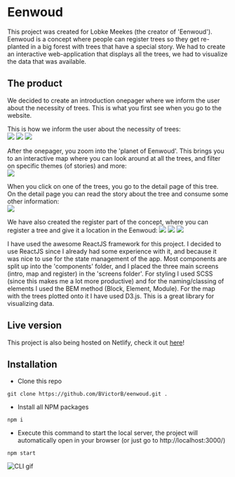 # Eenwoud

This project was created for Lobke Meekes (the creator of 'Eenwoud'). Eenwoud is a concept where people can register trees so they get re-planted in a big forest with trees that have a special story.
We had to create an interactive web-application that displays all the trees, we had to visualize the data that was available.

## The product

We decided to create an introduction onepager where we inform the user about the necessity of trees. This is what you first see when you go to the website.

This is how we inform the user about the necessity of trees:  
![](https://user-images.githubusercontent.com/10921830/105205069-1e0d6f00-5b45-11eb-939c-9089abb3f406.png)
![](https://user-images.githubusercontent.com/10921830/105205216-485f2c80-5b45-11eb-9af7-d8c96f032a7e.png)
![](https://user-images.githubusercontent.com/10921830/105205236-4e550d80-5b45-11eb-9301-21b19ae797a2.png)

After the onepager, you zoom into the 'planet of Eenwoud'. This brings you to an interactive map where you can look around at all the trees, and filter on specific themes (of stories) and more:  
![](https://user-images.githubusercontent.com/10921830/105205470-983df380-5b45-11eb-952d-a849cdaca665.png)

When you click on one of the trees, you go to the detail page of this tree. On the detail page you can read the story about the tree and consume some other information:  
![](https://user-images.githubusercontent.com/10921830/105205573-b3a8fe80-5b45-11eb-85c4-4b06cd6420e2.png)

We have also created the register part of the concept, where you can register a tree and give it a location in the Eenwoud:
![](https://user-images.githubusercontent.com/10921830/105205833-f539a980-5b45-11eb-99bb-1287655b4a40.png)
![](https://user-images.githubusercontent.com/10921830/105205881-05518900-5b46-11eb-85d2-3c16ae7fd81f.png)
![](https://user-images.githubusercontent.com/10921830/105205895-071b4c80-5b46-11eb-9028-e78d7313ed21.png)

I have used the awesome ReactJS framework for this project. I decided to use ReactJS since I already had some experience with it, and because it was nice to use for the state management of the app.
Most components are split up into the 'components' folder, and I placed the three main screens (intro, map and register) in the 'screens folder'.
For styling I used SCSS (since this makes me a lot more productive) and for the naming/classing of elements I used the BEM method (Block, Element, Module).
For the map with the trees plotted onto it I have used D3.js. This is a great library for visualizing data.

## Live version
This project is also being hosted on Netlify, check it out [here](https://bvictorb-eenwoud.netlify.app/)!

## Installation
- Clone this repo
```
git clone https://github.com/BVictorB/eenwoud.git .
```
- Install all NPM packages
```
npm i
```
- Execute this command to start the local server, the project will automatically open in your browser (or just go to http://localhost:3000/)
```
npm start
```
![CLI gif](https://media1.tenor.com/images/356bac3dd24014fd740d196138f3d0f8/tenor.gif?itemid=10933901)  
